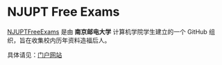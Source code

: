 # NJUPT Free Exams

[NJUPTFreeExams](https://github.com/NJUPTFreeExams) 是由 **南京邮电大学** 计算机学院学生建立的一个 GitHub 组织，旨在收集校内历年资料造福后人。

具体请见：[门户网站](https://njuptfreeexams.netlify.app)
